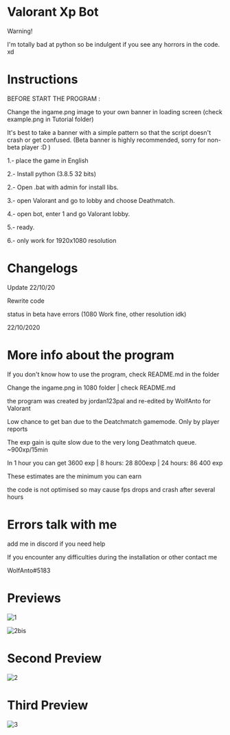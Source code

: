 # Valorant Xp Bot

Warning!

I'm totally bad at python so be indulgent if you see any horrors in the code. xd

# Instructions

BEFORE START THE PROGRAM : 

Change the ingame.png image to your own banner in loading screen (check example.png in Tutorial folder)

It's best to take a banner with a simple pattern so that the script doesn't crash or get confused. (Beta banner is highly recommended, sorry for non-beta player :D )

1.- place the game in English

2.- Install python (3.8.5 32 bits)

2.- Open .bat with admin for install libs.

3.- open Valorant and go to lobby and choose Deathmatch.

4.- open bot, enter 1 and go Valorant lobby.

5.- ready.

6.- only work for 1920x1080 resolution

# Changelogs
Update 22/10/20

Rewrite code

status in beta have errors (1080 Work fine, other resolution idk)

22/10/2020

# More info about the program

If you don't know how to use the program, check README.md in the folder

Change the ingame.png in 1080 folder | check README.md

the program was created by jordan123pal and re-edited by WolfAnto for Valorant

Low chance to get ban due to the Deatchmatch gamemode. Only by player reports

The exp gain is quite slow due to the very long Deathmatch queue. ~900xp/15min

In 1 hour you can get 3600 exp | 8 hours: 28 800exp | 24 hours: 86 400 exp

These estimates are the minimum you can earn

the code is not optimised so may cause fps drops and crash after several hours


# Errors talk with me
add me in discord if you need help

If you encounter any difficulties during the installation or other contact me

WolfAnto#5183

# Previews

![1](https://user-images.githubusercontent.com/73076854/96799030-7af07080-1402-11eb-82db-70ce684b0dec.png)

![2bis](https://user-images.githubusercontent.com/73076854/96799421-6365b780-1403-11eb-8bd2-094c7b259cee.png)


# Second Preview

![2](https://user-images.githubusercontent.com/73076854/96799314-26012a00-1403-11eb-82d7-64710134cea4.png)

# Third Preview

![3](https://user-images.githubusercontent.com/73076854/96799151-c145cf80-1402-11eb-84f8-543148674dee.png)
